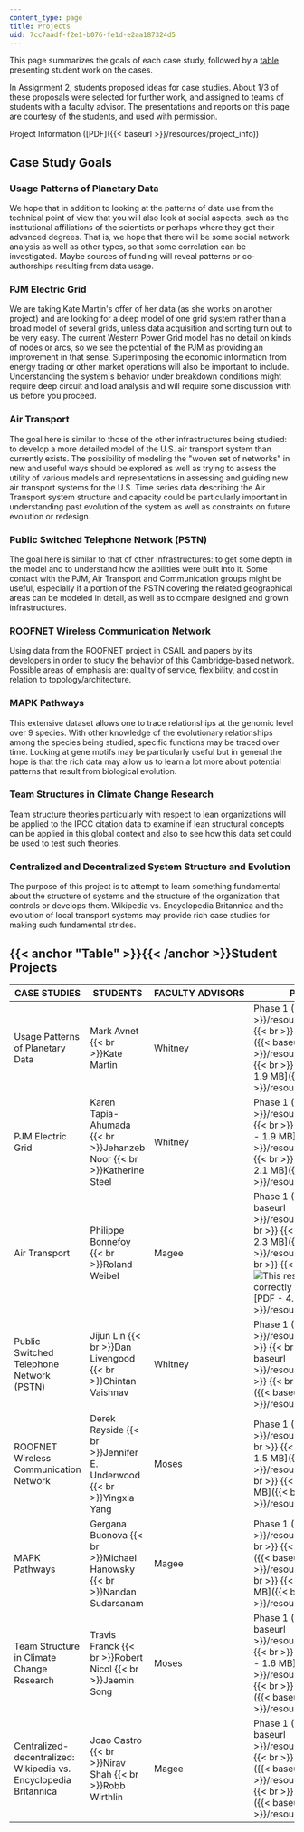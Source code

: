 ```yaml
---
content_type: page
title: Projects
uid: 7cc7aadf-f2e1-b076-fe1d-e2aa187324d5
---
```


This page summarizes the goals of each case study, followed by a [table](#Table) presenting student work on the cases.

In Assignment 2, students proposed ideas for case studies. About 1/3 of these proposals were selected for further work, and assigned to teams of students with a faculty advisor. The presentations and reports on this page are courtesy of the students, and used with permission.

Project Information ([PDF]({{< baseurl >}}/resources/project_info))

Case Study Goals
----------------

### Usage Patterns of Planetary Data

We hope that in addition to looking at the patterns of data use from the technical point of view that you will also look at social aspects, such as the institutional affiliations of the scientists or perhaps where they got their advanced degrees. That is, we hope that there will be some social network analysis as well as other types, so that some correlation can be investigated. Maybe sources of funding will reveal patterns or co-authorships resulting from data usage.

### PJM Electric Grid

We are taking Kate Martin's offer of her data (as she works on another project) and are looking for a deep model of one grid system rather than a broad model of several grids, unless data acquisition and sorting turn out to be very easy. The current Western Power Grid model has no detail on kinds of nodes or arcs, so we see the potential of the PJM as providing an improvement in that sense. Superimposing the economic information from energy trading or other market operations will also be important to include. Understanding the system's behavior under breakdown conditions might require deep circuit and load analysis and will require some discussion with us before you proceed.

### Air Transport

The goal here is similar to those of the other infrastructures being studied: to develop a more detailed model of the U.S. air transport system than currently exists. The possibility of modeling the "woven set of networks" in new and useful ways should be explored as well as trying to assess the utility of various models and representations in assessing and guiding new air transport systems for the U.S. Time series data describing the Air Transport system structure and capacity could be particularly important in understanding past evolution of the system as well as constraints on future evolution or redesign.

### Public Switched Telephone Network (PSTN)

The goal here is similar to that of other infrastructures: to get some depth in the model and to understand how the abilities were built into it. Some contact with the PJM, Air Transport and Communication groups might be useful, especially if a portion of the PSTN covering the related geographical areas can be modeled in detail, as well as to compare designed and grown infrastructures.

### ROOFNET Wireless Communication Network

Using data from the ROOFNET project in CSAIL and papers by its developers in order to study the behavior of this Cambridge-based network. Possible areas of emphasis are: quality of service, flexibility, and cost in relation to topology/architecture.

### MAPK Pathways

This extensive dataset allows one to trace relationships at the genomic level over 9 species. With other knowledge of the evolutionary relationships among the species being studied, specific functions may be traced over time. Looking at gene motifs may be particularly useful but in general the hope is that the rich data may allow us to learn a lot more about potential patterns that result from biological evolution.

### Team Structures in Climate Change Research

Team structure theories particularly with respect to lean organizations will be applied to the IPCC citation data to examine if lean structural concepts can be applied in this global context and also to see how this data set could be used to test such theories.

### Centralized and Decentralized System Structure and Evolution

The purpose of this project is to attempt to learn something fundamental about the structure of systems and the structure of the organization that controls or develops them. Wikipedia vs. Encyclopedia Britannica and the evolution of local transport systems may provide rich case studies for making such fundamental strides.

{{< anchor "Table" >}}{{< /anchor >}}Student Projects
-----------------------------------------------------

| CASE STUDIES | STUDENTS | FACULTY ADVISORS | PRESENTATIONS | FINAL REPORTS |
| --- | --- | --- | --- | --- |
| Usage Patterns of Planetary Data | Mark Avnet  {{< br >}}Kate Martin | Whitney | Phase 1 ([PDF]({{< baseurl >}}/resources/pres1_plant_data))  {{< br >}}  {{< br >}}Phase 2 ([PDF]({{< baseurl >}}/resources/pre2_planet_data))  {{< br >}}  {{< br >}}Final ([PDF - 1.9 MB]({{< baseurl >}}/resources/finl_planet_data)) | ([PDF - 1.6 MB]({{< baseurl >}}/resources/rep_planet_data)) |
| PJM Electric Grid | Karen Tapia-Ahumada  {{< br >}}Jehanzeb Noor  {{< br >}}Katherine Steel | Whitney | Phase 1 ([PDF]({{< baseurl >}}/resources/pres1_powergrid))  {{< br >}}  {{< br >}}Phase 2 ([PDF - 1.9 MB]({{< baseurl >}}/resources/pres2_powergrid))  {{< br >}}  {{< br >}}Final ([PDF - 2.1 MB]({{< baseurl >}}/resources/final_powergrid)) | ([PDF - 4.3 MB]({{< baseurl >}}/resources/report_powergrid)) |
| Air Transport | Philippe Bonnefoy  {{< br >}}Roland Weibel | Magee | Phase 1 ([PDF - 3.0 MB]({{< baseurl >}}/resources/pres1_airtrans))  {{< br >}}  {{< br >}}Phase 2 ([PDF - 2.3 MB]({{< baseurl >}}/resources/pres2_airtrans))  {{< br >}}  {{< br >}}Final (![This resource may not render correctly in a screen reader.](/images/inacessible.gif)[PDF - 4.2 MB]({{< baseurl >}}/resources/final_airtrans)) | ([PDF - 1.6 MB]({{< baseurl >}}/resources/report_airtrans)) |
| Public Switched Telephone Network (PSTN) | Jijun Lin  {{< br >}}Dan Livengood  {{< br >}}Chintan Vaishnav | Whitney | Phase 1 ([PDF]({{< baseurl >}}/resources/pres1_pstn))  {{< br >}}  {{< br >}}Phase 2 ([PDF]({{< baseurl >}}/resources/pres2_pstn))  {{< br >}}  {{< br >}}Final ([PDF - 1.2 MB]({{< baseurl >}}/resources/final_pstn)) | ([PDF - 1.1 MB]({{< baseurl >}}/resources/report_pstn)) |
| ROOFNET Wireless Communication Network | Derek Rayside  {{< br >}}Jennifer E. Underwood  {{< br >}}Yingxia Yang | Moses | Phase 1 ([PDF]({{< baseurl >}}/resources/pres1_roofnet))  {{< br >}}  {{< br >}}Phase 2 ([PDF - 1.5 MB]({{< baseurl >}}/resources/pres2_roofnet))  {{< br >}}  {{< br >}}Final ([PDF - 2.0 MB]({{< baseurl >}}/resources/final_roofnet)) | (![This resource may not render correctly in a screen reader.](/images/inacessible.gif)[PDF - 4.7 MB]({{< baseurl >}}/resources/report_roofnet-1)) |
| MAPK Pathways | Gergana Buonova  {{< br >}}Michael Hanowsky  {{< br >}}Nandan Sudarsanam | Magee | Phase 1 ([PDF]({{< baseurl >}}/resources/pres1_mapk))  {{< br >}}  {{< br >}}Phase 2 ([PDF]({{< baseurl >}}/resources/pres2_mapk))  {{< br >}}  {{< br >}}Final ([PDF - 2.1 MB]({{< baseurl >}}/resources/final_mapk)) | ([PDF]({{< baseurl >}}/resources/report_mapk)) |
| Team Structure in Climate Change Research | Travis Franck  {{< br >}}Robert Nicol  {{< br >}}Jaemin Song | Moses | Phase 1 ([PDF - 2.0 MB]({{< baseurl >}}/resources/pres1_team_struc))  {{< br >}}  {{< br >}}Phase 2 ([PDF - 1.6 MB]({{< baseurl >}}/resources/pres2_team_struc))  {{< br >}}  {{< br >}}Final ([PDF]({{< baseurl >}}/resources/final_team_struc)) | ([PDF - 1.0 MB]({{< baseurl >}}/resources/rep_team_struct)) |
| Centralized-decentralized: Wikipedia vs. Encyclopedia Britannica | Joao Castro  {{< br >}}Nirav Shah  {{< br >}}Robb Wirthlin | Magee | Phase 1 ([PDF - 2.7 MB]({{< baseurl >}}/resources/pres1_cent_decen))  {{< br >}}  {{< br >}}Phase 2 ([PDF]({{< baseurl >}}/resources/pres2_cent_decen))  {{< br >}}  {{< br >}}Final ([PDF]({{< baseurl >}}/resources/final_cent_decen)) | ([PDF - 1.9 MB]({{< baseurl >}}/resources/rep_cent_decent))
